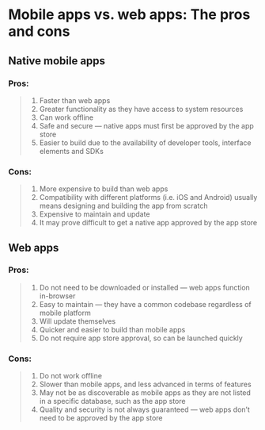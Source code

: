 # Mobile apps vs. web apps: The pros and cons

## Native mobile apps

### Pros:

> 1. Faster than web apps
> 1. Greater functionality as they have access to system resources
> 1. Can work offline
> 1. Safe and secure — native apps must first be approved by the app store
> 1. Easier to build due to the availability of developer tools, interface 
elements and SDKs

### Cons:

> 1. More expensive to build than web apps
> 1. Compatibility with different platforms (i.e. iOS and Android) usually means 
designing and building the app from scratch
> 1. Expensive to maintain and update
> 1. It may prove difficult to get a native app approved by the app store

## Web apps

### Pros:

> 1. Do not need to be downloaded or installed — web apps function in-browser
> 1. Easy to maintain — they have a common codebase regardless of mobile 
platform
> 1. Will update themselves
> 1. Quicker and easier to build than mobile apps
> 1. Do not require app store approval, so can be launched quickly

### Cons:

> 1. Do not work offline
> 1. Slower than mobile apps, and less advanced in terms of features
> 1. May not be as discoverable as mobile apps as they are not listed in a 
specific database, such as the app store
> 1. Quality and security is not always guaranteed — web apps don’t need to be 
approved by the app store
